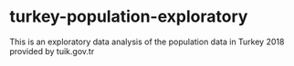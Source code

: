 # turkey-population-exploratory
This is an exploratory data analysis of the population data in Turkey 2018 provided by tuik.gov.tr
